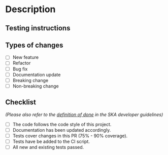 <!-- The title in the field above should: -->
<!--   1. Start with the JIRA ticket number (if possible) -->
<!--   2. Provide a short summary of the key change or changes for this PR -->

# Description

<!-- Describe your changes in more detail in this section. -->
<!-- Describe what was changed and why, this does not need to be a long -->
<!-- description but should help the reviewer know what you have done. -->

## Testing instructions

<!-- Describe how the code in the PR can be tested. -->

<!-- If all tests are already being run on the CI environment it is -->
<!-- to simply describe where to find the test output relevant this change. -->
<!-- If the change is not yet tested by the CI, please add instructions -->
<!-- so that the reviewer knows how to verify the change in the PR. -->

## Types of changes

<!-- What types of changes does this PR introduce? -->
<!-- Put an 'x' in all of the boxes that apply. -->

- [ ] New feature
- [ ] Refactor
- [ ] Bug fix
- [ ] Documentation update
- [ ] Breaking change
- [ ] Non-breaking change

## Checklist

<!-- Put and 'x' in the boxes that apply. -->

*(Please also refer to the [definition of done](https://bit.ly/ska_dod)
in the SKA developer guidelines)*

- [ ] The code follows the code style of this project.
- [ ] Documentation has been updated accordingly.
- [ ] Tests cover changes in this PR (75% - 90% coverage).
- [ ] Tests have be added to the CI script.
- [ ] All new and existing tests passed.
